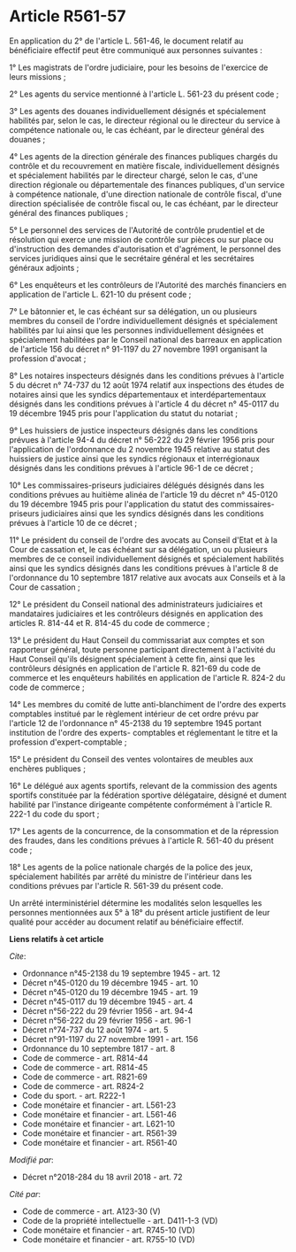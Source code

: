 # Article R561-57

En application du 2° de l'article L. 561-46, le document relatif au bénéficiaire effectif peut être communiqué aux personnes
suivantes : 

1° Les magistrats de l'ordre judiciaire, pour les besoins de l'exercice de leurs missions ; 

2° Les agents du service mentionné à l'article L. 561-23 du présent code ; 

3° Les agents des douanes individuellement désignés et spécialement habilités par, selon le cas, le directeur régional ou le
directeur du service à compétence nationale ou, le cas échéant, par le directeur général des douanes ; 

4° Les agents de la direction générale des finances publiques chargés du contrôle et du recouvrement en matière fiscale,
individuellement désignés et spécialement habilités par le directeur chargé, selon le cas, d'une direction régionale ou
départementale des finances publiques, d'un service à compétence nationale, d'une direction nationale de contrôle fiscal,
d'une direction spécialisée de contrôle fiscal ou, le cas échéant, par le directeur général des finances publiques ; 

5° Le personnel des services de l'Autorité de contrôle prudentiel et de résolution qui exerce une mission de contrôle sur
pièces ou sur place ou d'instruction des demandes d'autorisation et d'agrément, le personnel des services juridiques ainsi
que le secrétaire général et les secrétaires généraux adjoints ; 

6° Les enquêteurs et les contrôleurs de l'Autorité des marchés financiers en application de l'article L. 621-10 du présent
code ; 

7° Le bâtonnier et, le cas échéant sur sa délégation, un ou plusieurs membres du conseil de l'ordre individuellement désignés
et spécialement habilités par lui ainsi que les personnes individuellement désignées et spécialement habilitées par le
Conseil national des barreaux en application de l'article 156 du décret n° 91-1197 du 27 novembre 1991 organisant la
profession d'avocat ; 

8° Les notaires inspecteurs désignés dans les conditions prévues à l'article 5 du décret n° 74-737 du 12 août 1974 relatif
aux inspections des études de notaires ainsi que les syndics départementaux et interdépartementaux désignés dans les
conditions prévues à l'article 4 du décret n° 45-0117 du 19 décembre 1945 pris pour l'application du statut du notariat ; 

9° Les huissiers de justice inspecteurs désignés dans les conditions prévues à l'article 94-4 du décret n° 56-222 du 29
février 1956 pris pour l'application de l'ordonnance du 2 novembre 1945 relative au statut des huissiers de justice ainsi que
les syndics régionaux et interrégionaux désignés dans les conditions prévues à l'article 96-1 de ce décret ; 

10° Les commissaires-priseurs judiciaires délégués désignés dans les conditions prévues au huitième alinéa de l'article 19 du
décret n° 45-0120 du 19 décembre 1945 pris pour l'application du statut des commissaires-priseurs judiciaires ainsi que les
syndics désignés dans les conditions prévues à l'article 10 de ce décret ; 

11° Le président du conseil de l'ordre des avocats au Conseil d'Etat et à la Cour de cassation et, le cas échéant sur sa
délégation, un ou plusieurs membres de ce conseil individuellement désignés et spécialement habilités ainsi que les syndics
désignés dans les conditions prévues à l'article 8 de l'ordonnance du 10 septembre 1817 relative aux avocats aux Conseils et
à la Cour de cassation ; 

12° Le président du Conseil national des administrateurs judiciaires et mandataires judiciaires et les contrôleurs désignés
en application des articles R. 814-44 et R. 814-45 du code de commerce ; 

13° Le président du Haut Conseil du commissariat aux comptes et son rapporteur général, toute personne participant
directement à l'activité du Haut Conseil qu'ils désignent spécialement à cette fin, ainsi que les contrôleurs désignés en
application de l'article R. 821-69 du code de commerce et les enquêteurs habilités en application de l'article R. 824-2 du
code de commerce ; 

14° Les membres du comité de lutte anti-blanchiment de l'ordre des experts comptables institué par le règlement intérieur de
cet ordre prévu par l'article 12 de l'ordonnance n° 45-2138 du 19 septembre 1945 portant institution de l'ordre des experts-
comptables et réglementant le titre et la profession d'expert-comptable ; 

15° Le président du Conseil des ventes volontaires de meubles aux enchères publiques ; 

16° Le délégué aux agents sportifs, relevant de la commission des agents sportifs constituée par la fédération sportive
délégataire, désigné et dument habilité par l'instance dirigeante compétente conformément à l'article R. 222-1 du code du
sport ; 

17° Les agents de la concurrence, de la consommation et de la répression des fraudes, dans les conditions prévues à l'article
R. 561-40 du présent code ; 

18° Les agents de la police nationale chargés de la police des jeux, spécialement habilités par arrêté du ministre de
l'intérieur dans les conditions prévues par l'article R. 561-39 du présent code. 

Un arrêté interministériel détermine les modalités selon lesquelles les personnes mentionnées aux 5° à 18° du présent article
justifient de leur qualité pour accéder au document relatif au bénéficiaire effectif.

**Liens relatifs à cet article**

_Cite_:

  - Ordonnance n°45-2138 du 19 septembre 1945 - art. 12
  - Décret n°45-0120 du 19 décembre 1945 - art. 10
  - Décret n°45-0120 du 19 décembre 1945 - art. 19
  - Décret n°45-0117 du 19 décembre 1945 - art. 4
  - Décret n°56-222 du 29 février 1956 - art. 94-4
  - Décret n°56-222 du 29 février 1956 - art. 96-1
  - Décret n°74-737 du 12 août 1974 - art. 5
  - Décret n°91-1197 du 27 novembre 1991 - art. 156
  - Ordonnance du 10 septembre 1817 - art. 8
  - Code de commerce - art. R814-44
  - Code de commerce - art. R814-45
  - Code de commerce - art. R821-69
  - Code de commerce - art. R824-2
  - Code du sport. - art. R222-1
  - Code monétaire et financier - art. L561-23
  - Code monétaire et financier - art. L561-46
  - Code monétaire et financier - art. L621-10
  - Code monétaire et financier - art. R561-39
  - Code monétaire et financier - art. R561-40

_Modifié par_:

  - Décret n°2018-284 du 18 avril 2018 - art. 72

_Cité par_:

  - Code de commerce - art. A123-30 (V)
  - Code de la propriété intellectuelle - art. D411-1-3 (VD)
  - Code monétaire et financier - art. R745-10 (VD)
  - Code monétaire et financier - art. R755-10 (VD)
